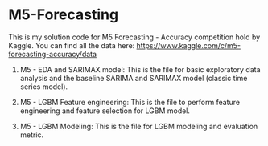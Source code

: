 # M5-Forecasting

This is my solution code for M5 Forecasting - Accuracy competition hold by Kaggle. You can find all the data here: https://www.kaggle.com/c/m5-forecasting-accuracy/data

1. M5 - EDA and SARIMAX model: This is the file for basic exploratory data analysis and the baseline SARIMA and SARIMAX model (classic time series model).

2. M5 - LGBM Feature engineering: This is the file to perform feature engineering and feature selection for LGBM model.

3. M5 - LGBM Modeling: This is the file for LGBM modeling and evaluation metric.
